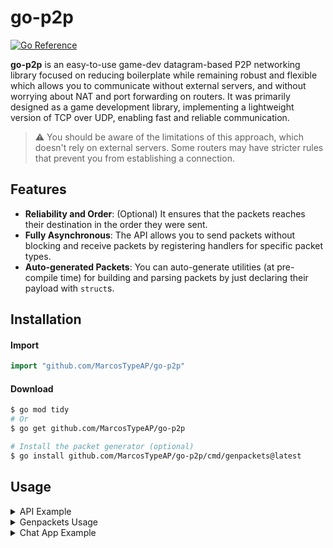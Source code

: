 # go-p2p

<p align="left">
  <a href="https://pkg.go.dev/github.com/MarcosTypeAP/go-p2p"><img src="https://pkg.go.dev/badge/github.com/MarcosTypeAP/go-p2p.svg" alt="Go Reference"></a>
</p>

**go-p2p** is an easy-to-use game-dev datagram-based P2P networking library focused on reducing boilerplate while remaining robust and flexible
which allows you to communicate without external servers, and without worrying about NAT and port forwarding on routers.
It was primarily designed as a game development library, implementing a lightweight version of TCP over UDP,
enabling fast and reliable communication.

> :warning: You should be aware of the limitations of this approach, which doesn't rely on external servers.
Some routers may have stricter rules that prevent you from establishing a connection.

## Features

<!--NOT TESTED YET-->
<!--- **Blazingly Fast**: Not having all the unnecessary features of TCP makes each request much lighter.-->

- **Reliability and Order**: (Optional) It ensures that the packets reaches their destination in the order they were sent.
- **Fully Asynchronous**: The API allows you to send packets without blocking and receive packets by registering handlers for specific packet types.
- **Auto-generated Packets**: You can auto-generate utilities (at pre-compile time) for building and parsing packets by just declaring their payload with `struct`s.

## Installation

#### Import
```go
import "github.com/MarcosTypeAP/go-p2p"
```

#### Download
```bash
$ go mod tidy
# Or
$ go get github.com/MarcosTypeAP/go-p2p

# Install the packet generator (optional)
$ go install github.com/MarcosTypeAP/go-p2p/cmd/genpackets@latest
```

## Usage

<details>
<summary>API Example</summary>

> This is just an example of the API, there is a working example below :)

```go
package main

import (
	"context"
	"fmt"
	"log"

	"github.com/MarcosTypeAP/go-p2p"
)

// Auto-generate utilities
//go:generate genpackets -prefix=Payload -payload-flags=-fields=all

// Group level
//
//p2p:packet -need-ack
const (
	PacketMessage = p2p.PacketCustom + iota

	// Packet level
	PacketPing //p2p:packet -need-ack -exclude=parser
	PacketPong //p2p:packet -need-ack -exclude=parser

	PacketSomething //p2p:packet
	// ...
)

type PayloadPacketMessage struct {
	msg string
}

type Thing struct {
	nested string
}

//p2p:payload PacketSomething -fields=unexported -ref=parser
type PayloadPacketSomething struct {
	ptr    *float32
	random struct {
		a       int
		b       Thing
		mapList []map[int]string
	}
	Exported int
}

func client() {
    // Imagine this is useful
	ctx, cancel := context.WithCancel(context.Background())
	defer cancel()

	// Connect to 100.100.100.100 (both peers are using the default port)
	conn, err := p2p.Dial(ctx, "100.100.100.100")
	if err != nil {
		log.Fatal(err)
	}
	defer conn.Close()

	// Listen for PacketPing and reply with PacketPong
	conn.OnReceive(PacketPing, func(packet p2p.Packet) {
		buf := make([]byte, p2p.HeaderSize)
		conn.Send(BuildPacketPong(buf))
	})

	thing := PayloadPacketSomething{}
	thing.random.mapList = make([]map[int]string, 2)
	for i := range len(thing.random.mapList) {
		thing.random.mapList[i] = make(map[int]string, 4)
	}

	// Listen for PacketSomething and parse it without allocating new memory
	conn.OnReceive(PacketSomething, func(packet p2p.Packet) {
		err = ParsePacketSomething(packet, &thing)
		if err != nil {
			log.Fatal(err)
		}
		for _, m := range thing.random.mapList {
			for k, v := range m {
				log.Println("Some random thing:", k, v)
			}
		}
	})

	msg := PayloadPacketMessage{"some message"}
	buf := make([]byte, 32)

	// Send a PacketMessage and wait for it to arrive
	err = <-conn.Send(BuildPacketMessage(buf, msg))
	if err != nil {
		log.Fatal(err)
	}

	// Wait to receive a PacketMessage
	res := <-conn.Receive(PacketMessage, buf)
	if res.Err != nil {
		log.Fatal(res.Err)
	}
	// And then parse it
	msg, err = ParsePacketMessage(res.Packet)
	if err != nil {
		log.Fatal(err)
	}
	log.Println("Received message:", msg.msg)

	// Wait for the connection to end
	<-conn.Done()

	// Check the cause why it ended
	err = conn.Err()
	if err != nil {
		if errors.Is(err, p2p.ErrPeerClosed) {
			log.Println("Peer disconnected")
			return
		}
		log.Fatal(err)
	}
}

func server() {
    // Imagine this is useful
	ctx, cancel := context.WithCancel(context.Background())
	defer cancel()

	// Wait for 200.200.200.200 to connect (both peers are using the default port)
	conn, err := p2p.Listen(ctx, "200.200.200.200", p2p.WithReceiveBufferSize(8), p2p.WithReuseAddress()) // Some random options
	if err != nil {
		log.Fatal(err)
	}
	defer conn.Close()

	// Listen to unexpected packets and exit
	conn.OnReceiveUnexpected(func(packet p2p.Packet) {
		log.Fatalf("Received unexpected packet: kind=%v, payload=%d", packet.Kind(), packet.Payload())
	})

	thing := PayloadPacketSomething{
		random: struct {
			a       int
			b       Thing
			mapList []map[int]string
		}{
			mapList: []map[int]string{
				{},
				{
					69:   "420",
					1337: "leet",
				},
			},
		},
	}
	buf := make([]byte, 128)

	// Send a PacketSomething 3 times because it doesn't have the -need-ack flag (hope at least one arrives)
	thingPacket := BuildPacketSomething(buf, thing)
	for range 3 {
		conn.Send(thingPacket)
	}

	// Wait to receive a PacketMessage
	res := <-conn.Receive(PacketMessage, buf)
	if res.Err != nil {
		log.Fatal(res.Err)
	}
	// And then parse it
	msg, err := ParsePacketMessage(res.Packet)
	if err != nil {
		log.Fatal(err)
	}
	log.Println("Received message:", msg.msg)

	// Wait for the connection to end
	<-conn.Done()

	// Check the cause why it ended
	err = conn.Err()
	if err != nil {
		if errors.Is(err, p2p.ErrPeerClosed) {
			log.Println("Peer disconnected")
			return
		}
		log.Fatal(err)
	}
}

func main() {
    // client()
    // or
    // server()
}
```

```bash
// Generate utilities before compiling
$ go generate [<package>]
```

</details>

<details>
<summary>Genpackets Usage</summary>

> :warning: This may be outdated, if you are using it, see it running `genpackets -help`.

```
Genpackets generates builders and parsers for the specified packet kinds.
It looks for comment directives to generate packet utilities.

Usage:

    genpackets [flags]

Flags:
    -path string
        Indicates the file path of the generated code, it will be suffixed with '_gen.go'.
        (absolute or relative to the file where //go:generate was placed) (default "packets")
    -payload-flags flags
        Comma-separated list of payload directive flags passed to structs matched by prefix.
    -prefix string
        Generate utilities for structs that have the prefix followed by packet kind.
        eg: prefix=Payload and kind=PacketPing matches: type PayloadPacketPing struct { ... }
    -register-names
        Indicates that names should be generated for the registered packet kinds. (default true)

Directives:

//p2p:packet [flags]

    Must be placed above or next to a packet kind declaration of type p2p.PacketKind.
    It registers a single variable (or group) as a packet kind and specifies their behavior.
    If it is placed on a declaration group, it applies to all declarations in the group.
    If it is placed on a single declaration, it overwrites the group directive.

    Flags:
        -exclude scope
            This indicates that no utility should be generated for this packet kind and the given scope.
        -need-ack
            This indicates that the receiver needs to send an acknowledgment that it received the packet.
        -register-name
            Indicates that names should be generated for the registered packet kinds. (default true)

    Example:
        //p2p:packet -need-ack
        const (
          PacketA = p2p.PacketCustom + iota
          PacketB //p2p:packet -exclude=builder
          ...
        )

        const PacketC p2p.PacketKind = 69

    Final flags:
        PacketA has -need-ack (from group directive)
        PacketB has -exclude=builder (overwrites group directive)
        PacketC has none (It is not recognized as a valid kind because it does not have the directive)

//p2p:payload PACKET_KIND [flags]

    Must be placed above a struct. It indicates that the struct below represents the payload format of the specified packet kind.
    By default, only a builder is generated for packets without this directive.

    Flags:
        -alloc
            This indicates that memory should be allocated for slices and maps.
            It only affects parsers and it is always 'on' when -ref is not used.
        -exclude scope
            This indicates that no utility should be generated for this packet kind and the given scope. 
        -fields export-type
            This filters which fields are used to generate the utilities given the export-type.
        -ref scope
            This indicates that the struct should be passed by reference to the generated utilities on the given scope. 

    Example:
        //p2p:packet
        const (
          PacketPing = p2p.PacketCustom + iota
          ...
        )

        //p2p:payload PacketPing -ref=parser
        type packetPingPayload struct {
          a int
          b bool
        }

    Generates:
        func BuildPacketPing(buf []byte, payload packetPingPayload) p2p.Packet { ... }
        func ParsePacketPing(packet p2p.Packet, payload *packetPingPayload) (err error) { ... }

    Types:
        Scope = none | builder | parser | all
        Export-type = exported | unexported | all
```
</details>

<details>
<summary>Chat App Example</summary>

The example code can be found [here](https://github.com/MarcosTypeAP/go-p2p/blob/main/cmd/example/chat/chat.go).

### Steps
```bash
$ mkdir chatapp && cd chatapp
$ go mod init chatapp

// Download the chat code example
$ wget https://raw.githubusercontent.com/MarcosTypeAP/go-p2p/refs/heads/main/cmd/example/chat/chat.go

// Download `go-p2p` and `genpackets`
$ go mod tidy
$ go install github.com/MarcosTypeAP/go-p2p/cmd/genpackets@latest

// Generate packet utilities
$ go generate
```

Try it on localhost:
- Type something and hit enter to send a message.
- You can change your name with `/name <name>`

#### Shell 1
Run `go run . -laddr=127.0.0.1:61000 -peer=127.0.0.1:62000 -peer=127.0.0.1:63000`
```
Peers: 127.0.0.1:62000, 127.0.0.1:63000
Connected: 127.0.0.1:62000
Connected: 127.0.0.1:63000
/name juanceto01
bar
Message from 127.0.0.1:62000: foo
Disconnected: 127.0.0.1:63000
Connected: 127.0.0.1:63000
Message from 127.0.0.1:63000: baz
```

#### Shell 2
Run `go run . -laddr=127.0.0.1:62000 -peer=127.0.0.1:61000 -peer=127.0.0.1:63000`
```
Peers: 127.0.0.1:61000, 127.0.0.1:63000
Connected: 127.0.0.1:61000
Connected: 127.0.0.1:63000
Message from juanceto01: bar
foo
Disconnected: 127.0.0.1:63000
Connected: 127.0.0.1:63000
Message from 127.0.0.1:63000: baz
```

#### Shell 3
Run `go run . -laddr=127.0.0.1:63000 -peer=127.0.0.1:61000 -peer=127.0.0.1:62000`
```
Peers: 127.0.0.1:61000, 127.0.0.1:62000
Connected: 127.0.0.1:61000
Connected: 127.0.0.1:62000
Message from juanceto01: bar
Message from 127.0.0.1:62000: foo
^C                                                                                                                                                                           

$ go run . -laddr=127.0.0.1:63000 -peer=127.0.0.1:61000 -peer=127.0.0.1:62000
Peers: 127.0.0.1:61000, 127.0.0.1:62000
Connected: 127.0.0.1:61000
Connected: 127.0.0.1:62000
baz
```
</details>
